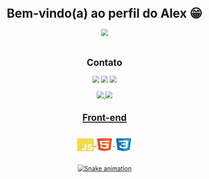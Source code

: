 <h1 align="center"> Bem-vindo(a) ao perfil do Alex 😁 </h1> 

 <div align="center"> <img height ="370"  src="https://i.pinimg.com/originals/15/e7/e3/15e7e300166c962d3b8a22f60b5cac9e.gif"/> </div> <br>
 
 <h2 align="center">
    Contato
  </h2>
  
 <div align="center">
  <a href="https://www.instagram.com/allec.sg/" target="_blank"><img src="https://img.shields.io/badge/-Instagram-%23E4405F?style=for-the-badge&logo=instagram&logoColor=white" target="_blank"></a>
  <a href = "mailto:alexgomes98.contato@gmail.com"><img src="https://img.shields.io/badge/-Gmail-%23333?style=for-the-badge&logo=gmail&logoColor=white" target="_blank"></a>
  <a href="" target="_blank"><img src="https://img.shields.io/badge/-LinkedIn-%230077B5?style=for-the-badge&logo=linkedin&logoColor=white" target="_blank"></a>
</div>

<br>
 
 <div align="center">
   
  <a href="https://github.com/crowy-sg">
    <img height="170em" src="https://github-readme-stats.vercel.app/api?username=crowy-sg&show_icons=true&theme=tokyonight&include_all_commits=true&count_private=true"/> 
    
   <a align="center" href="https://github.com/crowy-sg">
    <img height="170em" src="https://github-readme-stats.vercel.app/api/top-langs/?username=crowy-sg&layout=compact&langs_count=6&theme=tokyonight"/>
    
    
    
    
   </div>
 
 <h2 align="center">
   Front-end
 </h2>
<div align="center" style="display: inline_block"><br>
  <img align="center" alt="Js" height="30" width="40" src="https://raw.githubusercontent.com/devicons/devicon/master/icons/javascript/javascript-plain.svg">
  <img align="center" alt="HTML" height="30" width="40" src="https://raw.githubusercontent.com/devicons/devicon/master/icons/html5/html5-original.svg">
  <img align="center" alt="CSS" height="30" width="40" src="https://raw.githubusercontent.com/devicons/devicon/master/icons/css3/css3-original.svg">
</div>
 
 <br>
 
  
 
<div align="center"> 
  
  
 
  ![Snake animation](https://github.com/crowy-sg/crowy-sg/blob/output/github-contribution-grid-snake.svg)

</div>
